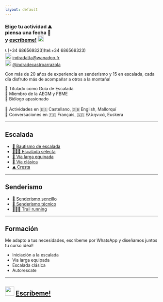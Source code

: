 ```yaml
---
layout: default
---
```


### Elige tu actividad :mountain: <br> piensa una fecha :date: <br> y [escríbeme!](https://wa.me/+34686569323?text=Hola,%20me%20interesa%20hacer%20una%20actividad%20de%20montaña%20contigo.%0A%0A¿Estás%20disponible%20el%20día...) <img src="https://raw.githubusercontent.com/FortAwesome/Font-Awesome/6.x/svgs/brands/whatsapp.svg" width="20" height="20">

📞 [+34 686569323](tel:+34 686569323)<br>
<img src="https://raw.githubusercontent.com/FortAwesome/Font-Awesome/6.x/svgs/regular/envelope.svg" width="20" height="20"> [indradatta@wanadoo.fr](mailto:indradatta@wanadoo.fr)<br>
<img src="https://raw.githubusercontent.com/FortAwesome/Font-Awesome/6.x/svgs/brands/instagram.svg" width="20" height="20"> [@indradecastroarrazola](https://www.instagram.com/indradecastroarrazola/)<br>

Con más de 20 años de experiencia en senderismo y 15 en escalada, cada día disfruto más de acompañar a otros a la montaña!

📜 Titulado como Guía de Escalada <br>
🪪 Miembro de la AEGM y FBME <br>
🦋 Biólogo apasionado <br>
<br>
💬 Actividades en 🇪🇸 Castellano, 🇬🇧 English, Mallorquí <br>
💬 Conversaciones en 🇫🇷 Français, 🇬🇷 Ελληνικά, Euskera

* * *

## Escalada
*    [🥇 Bautismo de escalada](./actividades/bautismo.md)
*    [🧗🏻‍♀️ Escalada selecta](./actividades/deportiva-selecta.md)
*    [🔩 Vía larga equipada](./actividades/vía-larga-equipada.md)
*    [💎 Vía clásica](./actividades/vía-clásica.md)
*    [⛰️ Cresta](./actividades/cresta.md)

* * *

## Senderismo
*    [👟 Senderismo sencillo](./actividades/senderismo-sencillo.md)
*    [🥾 Senderismo técnico](./actividades/senderismo-técnico.md)
*    [🏃🏽‍♂️ Trail running](./actividades/trail.md)

* * *

## Formación
Me adapto a tus necesidades, escríbeme por WhatsApp y diseñamos juntos tu curso ideal!
*    Iniciación a la escalada
*    Via larga equipada
*    Escalada clásica
*    Autorescate

* * *

## <img src="https://raw.githubusercontent.com/FortAwesome/Font-Awesome/6.x/svgs/brands/whatsapp.svg" width="30" height="30"> [Escríbeme!](https://wa.me/+34686569323?text=Hola,%20me%20interesa%20hacer%20una%20actividad%20de%20montaña%20contigo.%0A%0A¿Estás%20disponible%20el%20día...)
